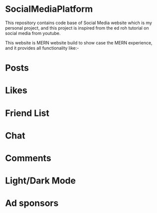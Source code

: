 # SocialMediaPlatform
This repository contains code base of Social Media website which is my personal project, and this project is inspired from the ed roh tutorial on social media from youtube.

This website is MERN website build to show case the MERN experience, and it provides all functionality like:-

# Posts
# Likes
# Friend List
# Chat
# Comments
# Light/Dark Mode
# Ad sponsors
